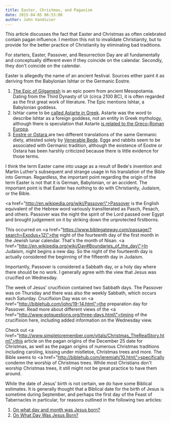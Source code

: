 ```yaml
---
title: Easter, Christmas, and Paganism
date: 2015-04-05 06:53:08
author: John Vandivier
---
```




This article discusses the fact that Easter and Christmas as often celebrated contain pagan influence. I mention this not to invalidate Christianity, but to provide for the better practice of Christianity by eliminating bad traditions.

For starters, Easter, Passover, and Resurrection Day are all fundamentally and conceptually different even if they coincide on the calendar. Secondly, they don't coincide on the calendar.

Easter is allegedly the name of an ancient festival. Sources either paint it as deriving from the Babylonian Ishtar or the Germanic Eostre.
<ol>
	<li><a href=\"http://en.wikipedia.org/w/index.php?title=Epic_of_Gilgamesh&amp;oldid=654522506\">The Epic of Gilgamesh</a> is an epic poem from ancient Mesopotamia. Dating from the Third Dynasty of Ur (circa 2100 BC), it is often regarded as the first great work of literature. The Epic mentions Ishtar, a Babylonian goddess.</li>
	<li>Ishtar came to be <a href=\"en.wikipedia.org/wiki/Astarte\">called Astarte in Greek</a>. Astarte was the word to describe Ishtar as a foreign goddess, not an entity in Greek mythology, although there is speculation that Astarte <a href=\"http://en.wikipedia.org/wiki/Europa_%28mythology%29#Abduction\">is related to the Greco-Roman Europa</a>.</li>
	<li><a href=\"http://en.wikipedia.org/w/index.php?title=%C4%92ostre&amp;oldid=654831057#Locations.2C_personal_names.2C_and_the_matronae_Austriahenea\">Eostre or Ostara </a>are two different translations of the same Germanic diety, attested solely by <a href=\"http://en.wikipedia.org/wiki/Bede\">Venerable Bede</a>. Eggs and rabbits seem to be associated with Germanic tradition, although the existence of Eostre or Ostara has been harshly criticized because there is little evidence for those terms.</li>
</ol>
I think the term Easter came into usage as a result of Bede's invention and Martin Luther's subsequent and strange usage in his translation of the Bible into German. Regardless, the important point regarding the origin of the term Easter is not that it is German, Babylonian, or an accident. The important point is that Easter has nothing to do with Christianity, Judaism, or the Bible.

<a href=\"http://en.wikipedia.org/wiki/Passover\">Passover</a> is the English equivalent of the Hebrew word variously transliterated as Pasch, Pesach, and others. Passover was the night the spirit of the Lord passed over Egypt and brought judgement on it by striking down the unprotected firstborns.

This occurred on <a href=\"https://www.biblegateway.com/passage/?search=Exodus+12\">the night of the fourteenth day of the first month</a> in the Jewish lunar calendar. That's the month of Nisan. <a href=\"http://en.wikipedia.org/wiki/Day#Boundaries_of_the_day\">In Judaism, night begins a new day</a>. So the night of the fourteenth day is actually considered the beginning of the fifteenth day in Judaism.

Importantly, Passover is considered a Sabbath day, or a holy day where there should be no work. I generally agree with the view that Jesus was crucified on Wednesday.

The week of Jesus' crucifixion contained two Sabbath days. The Passover was on Thursday and there was also the weekly Sabbath, which occurs each Saturday. Crucifixion Day was on <a href=\"http://biblehub.com/john/19-14.htm\">the preparation day for Passover</a>. Read more about different views of the <a href=\"http://www.gotquestions.org/three-days.html\">timing of the crucifixion here</a>, including added information on the Wednesday view.

Check out <a href=\"http://www.simpletoremember.com/vitals/Christmas_TheRealStory.htm\">this article</a> on the pagan origins of the December 25 date for Christmas, as well as the pagan origins of numerous Christmas traditions including caroling, kissing under mistletoe, Christmas trees and more. The Bible seems to <a href=\"http://biblehub.com/jeremiah/10.htm\">specifically condemn the worship of Christmas trees</a>. While most Christians don't worship Christmas trees, it still might not be great practice to have them around.

While the date of Jesus' birth is not certain, we do have some Biblical estimates. It is generally thought that a Biblical date for the birth of Jesus is sometime during September, and perhaps the first day of the Feast of Tabernacles in particular, for reasons outlined in the following two articles:
<ol>
	<li><a href=\"https://carm.org/on-what-day-month-was-jesus-born\">On what day and month was Jesus born?</a></li>
	<li><a href=\"http://biblelight.net/sukkoth.htm\">On What Day Was Jesus Born?</a></li>
</ol>